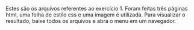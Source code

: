 Estes são os arquivos referentes ao exercício 1. Foram feitas três páginas html, uma folha de estilo css e uma imagem é utilizada. Para visualizar o resultado, baixe todos os arquivos e abra o menu em um navegador.
